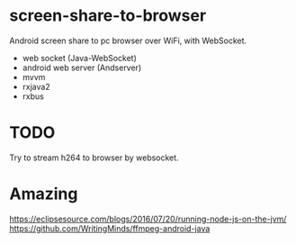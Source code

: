 # screen-share-to-browser
Android screen share to pc browser over WiFi, with WebSocket.
- web socket (Java-WebSocket)
- android web server (Andserver)
- mvvm
- rxjava2
- rxbus
# TODO
Try to stream h264 to browser by websocket.
# Amazing
https://eclipsesource.com/blogs/2016/07/20/running-node-js-on-the-jvm/
https://github.com/WritingMinds/ffmpeg-android-java
